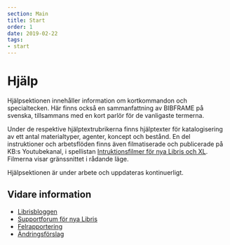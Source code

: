 ```yaml
---
section: Main
title: Start
order: 1
date: 2019-02-22
tags:
- start
---
```


# Hjälp

Hjälpsektionen innehåller information om kortkommandon och specialtecken. Här finns också en sammanfattning av BIBFRAME på svenska, tillsammans med en kort parlör för de vanligaste termerna. 

Under de respektive hjälptextrubrikerna finns hjälptexter för katalogisering av ett antal materialtyper, agenter, koncept och bestånd. En del instruktioner och arbetsflöden finns även filmatiserade och publicerade på KB:s Youtubekanal, i spellistan [Intruktionsfilmer för nya Libris och XL](https://www.youtube.com/playlist?list=PLZVkEICvA5-GRT2oJQmLgq_2Pksx6zYPy). Filmerna visar gränssnittet i rådande läge. 

Hjälpsektionen är under arbete och uppdateras kontinuerligt. 

## Vidare information

* [Librisbloggen](https://librisbloggen.kb.se)
* [Supportforum för nya Libris](https://kundo.se/org/librisxl/) 
* [Felrapportering](https://goo.gl/forms/3mL7jTlEpbU3BQM13) 
* [Ändringsförslag](https://goo.gl/forms/dPxkhMqE10RvKQFE2) 
